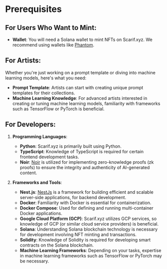 # Prerequisites


## For Users Who Want to Mint:

- **Wallet**: You will need a Solana wallet to mint NFTs on Scarif.xyz. We recommend using wallets like [Phantom](https://phantom.app/).


## For Artists:

Whether you're just working on a prompt template or diving into machine learning models, here's what you need:

- **Prompt Template**: Artists can start with creating unique prompt templates for their collections.
- **Machine Learning Knowledge**: For advanced artists interested in creating or tuning machine learning models, familiarity with frameworks such as TensorFlow or PyTorch is beneficial.


## For Developers:

1. **Programming Languages**:
   - **Python**: Scarif.xyz is primarily built using Python.
   - **TypeScript**: Knowledge of TypeScript is required for certain frontend development tasks.
   - **Noir**: [Noir](https://noir-lang.org/) is utilized for implementing zero-knowledge proofs (zk proofs) to ensure the integrity and authenticity of AI-generated content.

2. **Frameworks and Tools**:
   - **Nest.js**: [NestJs](https://nestjs.com/) is a framework for building efficient and scalable server-side applications, for backend development.
   - **Docker**: Familiarity with Docker is essential for containerization.
   - **Docker Compose**: Used for defining and running multi-container Docker applications.
   - **Google Cloud Platform (GCP)**: Scarif.xyz utilizes GCP services, so knowledge of GCP (or similar cloud service providers) is beneficial.
   - **Solana**: Understanding Solana blockchain technology is necessary for development involving NFT minting and transactions.
   - **Solidity**: Knowledge of Solidity is required for developing smart contracts on the Solana blockchain.
   - **Machine Learning Frameworks**: Depending on your tasks, expertise in machine learning frameworks such as TensorFlow or PyTorch may be necessary.
